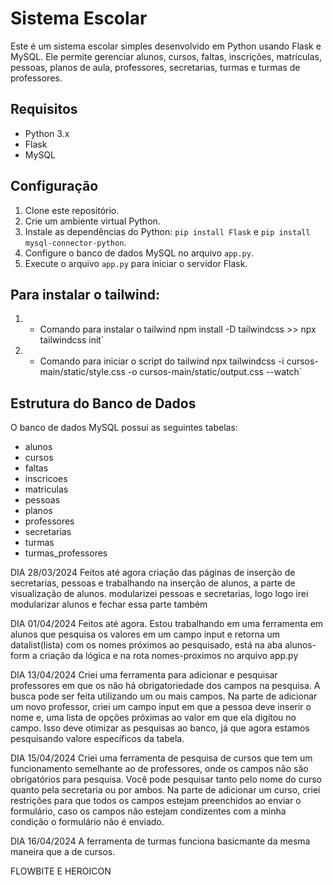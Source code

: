 # Sistema Escolar

Este é um sistema escolar simples desenvolvido em Python usando Flask e MySQL. Ele permite gerenciar alunos, cursos, faltas, inscrições, matrículas, pessoas, planos de aula, professores, secretarias, turmas e turmas de professores.

## Requisitos

- Python 3.x
- Flask
- MySQL

## Configuração

1. Clone este repositório.
2. Crie um ambiente virtual Python.
3. Instale as dependências do Python: `pip install Flask` e `pip install mysql-connector-python`.
4. Configure o banco de dados MySQL no arquivo `app.py`.
5. Execute o arquivo `app.py` para iniciar o servidor Flask.

## Para instalar o tailwind:

1. - Comando para instalar o tailwind npm install -D tailwindcss >> npx tailwindcss init`
2. - Comando para iniciar o script do tailwind npx tailwindcss -i cursos-main/static/style.css -o cursos-main/static/output.css --watch`

## Estrutura do Banco de Dados

O banco de dados MySQL possui as seguintes tabelas:

- alunos
- cursos
- faltas
- inscricoes
- matriculas
- pessoas
- planos
- professores
- secretarias
- turmas
- turmas_professores



DIA 28/03/2024
Feitos até agora
criação das páginas de inserção de secretarias, pessoas e trabalhando na inserção de alunos, a parte de visualização de alunos. modularizei pessoas e secretarias, logo logo irei modularizar alunos e fechar essa parte também

DIA 01/04/2024
Feitos até agora. Estou trabalhando em uma ferramenta em alunos que pesquisa os valores em um campo input e retorna um datalist(lista) com os nomes próximos ao pesquisado, está na aba alunos-form a criação da lógica e na rota nomes-proximos no arquivo app.py

DIA 13/04/2024
Criei uma ferramenta para adicionar e pesquisar professores em que os não há obrigatoriedade dos campos na pesquisa.
A busca pode ser feita utilizando um ou mais campos.
Na parte de adicionar um novo professor, criei um campo input em que a pessoa deve inserir o nome e, uma lista de opções próximas ao valor em que ela digitou no campo. Isso deve otimizar as pesquisas ao banco, já que agora estamos pesquisando valore específicos da tabela.

DIA 15/04/2024
Criei uma ferramenta de pesquisa de cursos que tem um funcionamento semelhante ao de professores, onde os campos não são obrigatórios para pesquisa. Você pode pesquisar tanto pelo nome do curso quanto pela secretaria ou por ambos.
Na parte de adicionar um curso, criei restrições para que todos os campos estejam preenchidos ao enviar o formulário, caso os campos não estejam condizentes com a minha condição o formulário não é enviado.

DIA 16/04/2024
A ferramenta de turmas funciona basicmante da mesma maneira que a de cursos.


FLOWBITE E HEROICON




